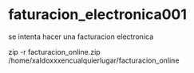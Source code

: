 # faturacion_electronica001
se intenta hacer una facturacion electronica


zip -r facturacion_online.zip /home/xaldoxxxencualquierlugar/facturacion_online
